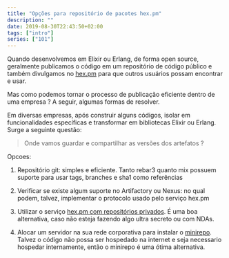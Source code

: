 ```yaml
---
title: "Opções para repositório de pacotes hex.pm"
description: ""
date: 2019-08-30T22:43:50+02:00
tags: ["intro"]
series: ["101"]
---
```


Quando desenvolvemos em Elixir ou Erlang, de forma open source, geralmente publicamos o código em um repositório de código público e também divulgamos no [hex.pm](https://hex.pm) para que outros usuários possam encontrar e usar. 

Mas como podemos tornar o processo de publicação eficiente dentro de uma empresa ? A seguir, algumas formas de resolver.

Em diversas empresas, após construir alguns códigos, isolar em funcionalidades específicas e transformar em bibliotecas Elixir ou Erlang. Surge a seguinte questão:

> Onde vamos guardar e compartilhar as versões dos artefatos ?

Opcoes:

1. Repositório git: simples e eficiente. Tanto rebar3 quanto mix possuem suporte para usar tags, branches e sha1 como referências

2. Verificar se existe algum suporte no Artifactory ou Nexus: no qual podem, talvez, implementar o protocolo usado pelo serviço hex.pm

3. Utilizar o serviço [hex.pm com repositórios privados](https://hex.pm/pricing). É uma boa alternativa, caso não esteja fazendo algo ultra secreto ou com NDAs.

4. Alocar um servidor na sua rede corporativa para instalar o [minirepo](https://github.com/wojtekmach/mini_repo). Talvez o código não possa ser hospedado na internet e seja necessario hospedar internamente, então o minirepo é uma ótima alternativa.

